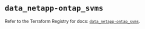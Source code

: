 # `data_netapp-ontap_svms`

Refer to the Terraform Registry for docs: [`data_netapp-ontap_svms`](https://registry.terraform.io/providers/netapp/netapp-ontap/2.3.0/docs/data-sources/svms).
